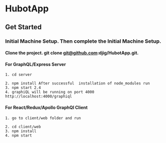 # HubotApp
 
## Get Started

### Initial Machine Setup.  Then complete the Initial Machine Setup.
#### Clone the project. git clone git@github.com:djig/HubotApp.git.

#### For GraphQL/Express Server 

    1. cd server

    2. npm install After successful  installation of node_modules run
    3. npm start 2.4
    4. graphiQL will be running on port 4000 http://localhost:4000/graphiql


#### For React/Redux/Apollo GraphQl Client

    1. go to client/web folder and run

    2. cd client/web
    3. npm install
    4. npm start

